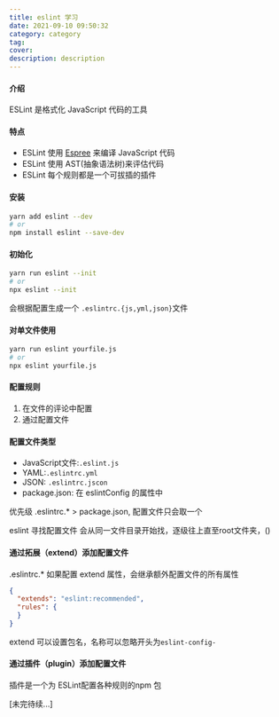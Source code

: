 ```yaml
---
title: eslint 学习
date: 2021-09-10 09:50:32
category: category
tag:
cover:
description: description
---
```


#### 介绍

ESLint 是格式化 JavaScript 代码的工具

#### 特点

- ESLint 使用 [Espree](https://github.com/eslint/espree) 来编译 JavaScript 代码
- ESLint 使用 AST(抽象语法树)来评估代码
- ESLint 每个规则都是一个可拔插的插件

#### 安装

```bash
yarn add eslint --dev
# or
npm install eslint --save-dev

```

#### 初始化

```bash
yarn run eslint --init
# or
npx eslint --init
```

会根据配置生成一个 `.eslintrc.{js,yml,json}`文件

#### 对单文件使用

```bash
yarn run eslint yourfile.js
# or
npx eslint yourfile.js
```

#### 配置规则

1. 在文件的评论中配置
2. 通过配置文件

#### 配置文件类型

* JavaScript文件:`.eslint.js`
* YAML:`.eslintrc.yml`
* JSON: `.eslintrc.jscon`
* package.json: 在 eslintConfig 的属性中

优先级 .eslintrc.* > package.json, 配置文件只会取一个

eslint 寻找配置文件 会从同一文件目录开始找，逐级往上直至root文件夹，()

#### 通过拓展（extend）添加配置文件

.eslintrc.* 如果配置 extend 属性，会继承额外配置文件的所有属性

```json
{
  "extends": "eslint:recommended",
  "rules": {
  }
}
```

extend 可以设置包名，名称可以忽略开头为`eslint-config-`

#### 通过插件（plugin）添加配置文件

插件是一个为 ESLint配置各种规则的npm 包 

[未完待续...]